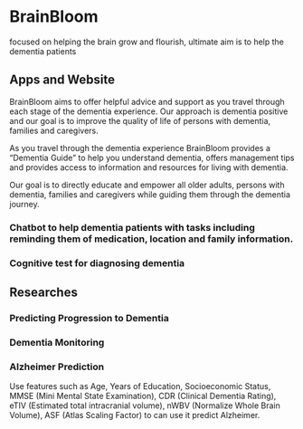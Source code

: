 # BrainBloom
focused on helping the brain grow and flourish, ultimate aim is to help the dementia patients

## Apps and Website

BrainBloom aims to offer helpful advice and support as you travel through each stage of the dementia experience. Our approach is dementia positive and our goal is to improve the quality of life of persons with dementia, families and caregivers.

As you travel through the dementia experience BrainBloom provides a “Dementia Guide” to help you understand dementia, offers management tips and provides access to information and resources for living with dementia.

Our goal is to directly educate and empower all older adults, persons with dementia, families and caregivers while guiding them through the dementia journey.

### Chatbot to help dementia patients with tasks including reminding them of medication, location and family information.
### Cognitive test for diagnosing dementia

## Researches

### Predicting Progression to Dementia

### Dementia Monitoring

### Alzheimer Prediction

Use features such as Age, Years of Education, Socioeconomic Status, MMSE (Mini Mental State Examination), CDR (Clinical Dementia Rating), eTIV (Estimated total intracranial volume),
nWBV (Normalize Whole Brain Volume), ASF (Atlas Scaling Factor) to can use it predict Alzheimer.

